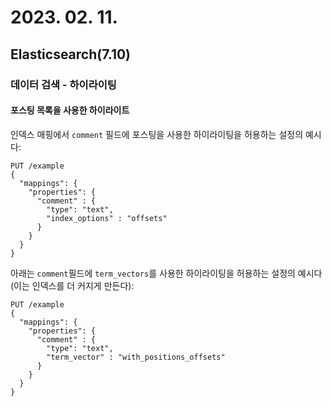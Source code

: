 # 2023. 02. 11.

## Elasticsearch(7.10)

### 데이터 검색 - 하이라이팅

#### 포스팅 목록을 사용한 하이라이트

인덱스 매핑에서 `comment` 필드에 포스팅을 사용한 하이라이팅을 허용하는 설정의 예시다:

```http
PUT /example
{
  "mappings": {
    "properties": {
      "comment" : {
        "type": "text",
        "index_options" : "offsets"
      }
    }
  }
}
```

아래는 `comment`필드에 `term_vectors`를 사용한 하이라이팅을 허용하는 설정의 예시다(이는 인덱스를 더 커지게 만든다):

```http
PUT /example
{
  "mappings": {
    "properties": {
      "comment" : {
        "type": "text",
        "term_vector" : "with_positions_offsets"
      }
    }
  }
}
```

